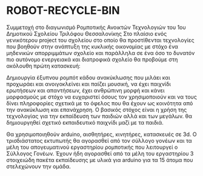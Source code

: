 # ROBOT-RECYCLE-BIN

Συμμετοχή στο διαγωνισμό Ρομποτικής Ανοικτών Τεχνολογιών του 1ου Δημοτικού Σχολείου Τριλόφου Θεσσαλονίκης
Στο πλαίσιο ενός γενικότερου project του σχολείου στο οποίο θα προστίθενται τεχνολογίες που βοηθούν στην ανάπτυξη της κυκλικής οικονομίας με στόχο ένα μηδενικών απορριμμάτων σχολείο και παράλληλα σε ένα όσο το δυνατόν πιο αυτόνομο ενεργειακά και διατροφικά σχολείο θα προβούμε στη ακόλουθη πρώτη κατασκευή:

Δημιουργία έξυπνου ρομπότ κάδου ανακύκλωσης που μιλάει και προχωράει και ανοιγοκλείνει και παίζει μουσική, να έχει παιχνίδι ερωτήσεων και απαντήσεων, έχει ανθρώπινη μορφή και κάνει μορφασμούς με στόχο να ευχαριστεί όσους τον χρησιμοποιούν και να τους δίνει πληροφορίες σχετικά με το όφελος που θα έχουν ως κοινότητα από την ανακύκλωση και επανάχρηση. Ο βασικός στόχος είναι η χρήση της τεχνολογίας για την εκπαίδευση των παιδιών αλλά και των μεγάλων. θα δημιουργηθεί σχετικό εκπαιδευτικό παιχνίδι μαζί με τα παιδιά.

Θα χρησιμοποιηθούν arduino, αισθητήρες, κινητήρες, κατασκευές σε 3d. Ο τρισδιάστατος εκτυπωτής θα αγορασθεί από τον σύλλογο γονέων και τα μέλη του απογευματινού εργαστηρίου ρομποτικής που λειτουργεί ο Σύλλογος Γονέων. Έχουν ήδη αγορασθεί από τα μέλη του εργαστηρίου 3 στοιχειώδη πακέτα εκπαίδευσης με υλικά για arduino για τα 15 άτομα που στελεχώνουν την ομάδα.
